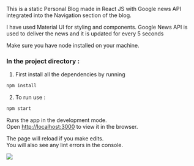  This is a static Personal Blog made in React JS with Google news API integrated into the Navigation section of the blog.
 
 I have used Material UI for styling and components. Google News API is used to deliver the news and it is updated for every 5 seconds

 Make sure you have node installed on your machine.

### In the project directory : 

1) First install all the dependencies by running 
 ```bash
 npm install
 ```

2) To run use : 
```bash
npm start
```

Runs the app in the development mode.<br />
Open [http://localhost:3000](http://localhost:3000) to view it in the browser.

The page will reload if you make edits.<br />
You will also see any lint errors in the console.

![](blog.gif)

